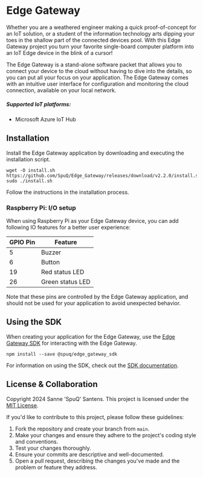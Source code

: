 # Edge Gateway
Whether you are a weathered engineer making a quick proof-of-concept for an IoT solution, or a student of the information technology arts dipping your toes in the shallow part of the connected devices pool. With this Edge Gateway project you turn your favorite single-board computer platform into an IoT Edge device in the blink of a cursor!

The Edge Gateway is a stand-alone software packet that allows you to connect your device to the cloud without having to dive into the details, so you can put all your focus on your application. The Edge Gateway comes with an intuitive user interface for configuration and monitoring the cloud connection, available on your local network.

##### Supported IoT platforms:
- Microsoft Azure IoT Hub

## Installation
Install the Edge Gateway application by downloading and executing the installation script.
```
wget -O install.sh https://github.com/SpuQ/Edge_Gateway/releases/download/v2.2.0/install.sh
sudo ./install.sh
```
Follow the instructions in the installation process.

### Raspberry Pi: I/O setup
When using Raspberry Pi as your Edge Gateway device, you can add following IO features for a better user experience:

| GPIO Pin | Feature          |
|----------|------------------|
| 5        | Buzzer           |
| 6        | Button           |
| 19       | Red status LED   |
| 26       | Green status LED |

Note that these pins are controlled by the Edge Gateway application, and should not be used for your application to avoid unexpected behavior.

## Using the SDK
When creating your application for the Edge Gateway, use the [Edge Gateway SDK](https://github.com/SpuQ/Edge_Gateway_SDK) for interacting with the Edge Gateway.

```
npm install --save @spuq/edge_gateway_sdk
```
For information on using the SDK, check out the [SDK documentation](https://github.com/SpuQ/Edge_Gateway_SDK?tab=readme-ov-file#readme).

## License & Collaboration
Copyright 2024 Sanne 'SpuQ' Santens. This project is licensed under the [MIT License](LICENSE.txt).

If you'd like to contribute to this project, please follow these guidelines:
1. Fork the repository and create your branch from `main`.
2. Make your changes and ensure they adhere to the project's coding style and conventions.
3. Test your changes thoroughly.
4. Ensure your commits are descriptive and well-documented.
5. Open a pull request, describing the changes you've made and the problem or feature they address.